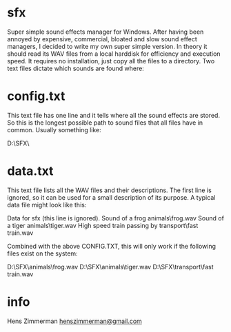sfx
=== 

Super simple sound effects manager for Windows. After having been annoyed by expensive, commercial, bloated and slow sound effect managers, I decided to write my own super simple version. In theory it should read its WAV files from a local harddisk for efficiency and execution speed. It requires no installation, just copy all the files to a directory. Two text files dictate which sounds are found where:

config.txt
==========

This text file has one line and it tells where all the sound effects are stored. So this is the longest possible path to sound files that all files have in common. Usually something like:

D:\SFX\

data.txt
========

This text file lists all the WAV files and their descriptions. The first line is ignored, so it can be used for a small description of its purpose. A typical data file might look like this:

Data for sfx (this line is ignored).
Sound of a frog
animals\frog.wav
Sound of a tiger
animals\tiger.wav
High speed train passing by
transport\fast train.wav

Combined with the above CONFIG.TXT, this will only work if the following files exist on the system:

D:\SFX\animals\frog.wav
D:\SFX\animals\tiger.wav
D:\SFX\transport\fast train.wav

info
====

Hens Zimmerman
henszimmerman@gmail.com

